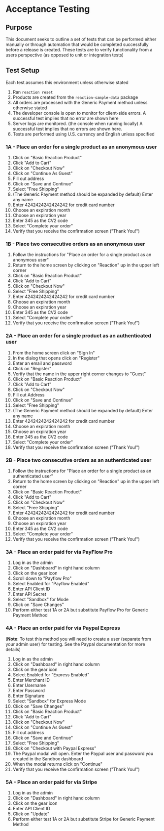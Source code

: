 # Acceptance Testing

## Purpose

This document seeks to outline a set of tests that can be performed
either manually or through automation that would be completed successfully
before a release is created. These tests are to verify functionality from
a users perspective (as opposed to unit or integration tests)

## Test Setup

Each test assumes this environment unless otherwise stated

1. Ran `reaction reset`
2. Products are created from the `reaction-sample-data` package
3. All orders are processed with the Generic Payment method unless otherwise stated
4. The developer console is open to monitor for client-side errors. A successful
test implies that no error are shown here
5. Server logs are monitored. (the console when running locally) A successful test 
implies that no errors are shown here.
6. Tests are performed using U.S. currency and English unless specified

### 1A - Place an order for a single product as an anonymous user

1. Click on "Basic Reaction Product"
2. Click "Add to Cart"
3. Click on "Checkout Now"
4. Click on "Continue As Guest"
5. Fill out address
6. Click on "Save and Continue"
7. Select "Free Shipping"
8. (The Generic Payment method should be expanded by default) Enter any name
9. Enter 4242424242424242 for credit card number
10. Choose an expiration month
11. Choose an expiration year
12. Enter 345 as the CV2 code
13. Select "Complete your order"
14. Verify that you receive the confirmation screen ("Thank You!")

### 1B - Place two consecutive orders as an anonymous user

1. Follow the instructions for "Place an order for a single product as an anonymous user"
2. Return to the home screen by clicking on "Reaction" up in the upper left corner
3. Click on "Basic Reaction Product"
4. Click "Add to Cart"
5. Click on "Checkout Now"
6. Select "Free Shipping"
7. Enter 4242424242424242 for credit card number
8. Choose an expiration month
9. Choose an expiration year
10. Enter 345 as the CV2 code
11. Select "Complete your order"
12. Verify that you receive the confirmation screen ("Thank You!")

### 2A - Place an order for a single product as an authenticated user

1. From the home screen click on "Sign In"
2. In the dialog that opens click on "Register"
3. Enter an email and password
4. Click on "Register"
5. Verify that the name in the upper right corner changes to "Guest"
6. Click on "Basic Reaction Product"
7. Click "Add to Cart"
8. Click on "Checkout Now"
9. Fill out Address
10. Click on "Save and Continue"
11. Select "Free Shipping"
12. (The Generic Payment method should be expanded by default) Enter any name
13. Enter 4242424242424242 for credit card number
14. Choose an expiration month
15. Choose an expiration year
16. Enter 345 as the CV2 code
17. Select "Complete your order"
18. Verify that you receive the confirmation screen ("Thank You!")

### 2B - Place two consecutive orders as an authenticated user

1. Follow the instructions for "Place an order for a single product as an authenticated user"
2. Return to the home screen by clicking on "Reaction" up in the upper left corner
3. Click on "Basic Reaction Product"
4. Click "Add to Cart"
5. Click on "Checkout Now"
6. Select "Free Shipping"
7. Enter 4242424242424242 for credit card number
8. Choose an expiration month
9. Choose an expiration year
10. Enter 345 as the CV2 code
11. Select "Complete your order"
12. Verify that you receive the confirmation screen ("Thank You!")

### 3A - Place an order paid for via PayFlow Pro

1. Log in as the admin
2. Click on "Dashboard" in right hand column
3. Click on the gear icon
4. Scroll down to "Payflow Pro"
5. Select Enabled for "Payflow Enabled"
6. Enter API Client ID
7. Enter API Secret
8. Select "Sandbox" for Mode
9. Click on "Save Changes"
10. Perform either test 1A or 2A but substitute Payflow Pro for Generic Payment Method

### 4A - Place an order paid for via Paypal Express

(**Note**: To test this method you will need to create a user (separate from your admin user) for testing. See
the Paypal documentation for more details)

1. Log in as the admin
2. Click on "Dashboard" in right hand column
3. Click on the gear icon
4. Select Enabled for "Express Enabled"
5. Enter Merchant ID
6. Enter Username
7. Enter Password
8. Enter Signature
9. Select "Sandbox" for Express Mode
10. Click on "Save Changes"
11. Click on "Basic Reaction Product"
12. Click "Add to Cart"
13. Click on "Checkout Now"
14. Click on "Continue As Guest"
15. Fill out address
16. Click on "Save and Continue"
17. Select "Free Shipping"
18. Click on "Checkout with Paypal Express"
19. The Paypal modal will open. Enter the Paypal user and password you created in the Sandbox dashboard
20. When the modal returns click on "Continue"
21. Verify that you receive the confirmation screen ("Thank You!")

### 5A - Place an order paid for via Stripe

1. Log in as the admin
2. Click on "Dashboard" in right hand column
3. Click on the gear icon
6. Enter API Client ID
9. Click on "Update"
10. Perform either test 1A or 2A but substitute Stripe for Generic Payment Method
